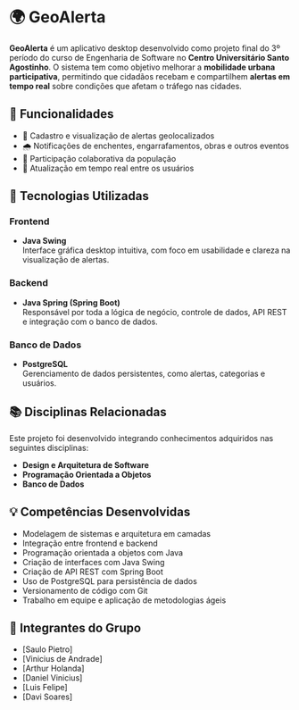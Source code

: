 # 🌍 GeoAlerta

**GeoAlerta** é um aplicativo desktop desenvolvido como projeto final do 3º período do curso de Engenharia de Software no **Centro Universitário Santo Agostinho**. O sistema tem como objetivo melhorar a **mobilidade urbana participativa**, permitindo que cidadãos recebam e compartilhem **alertas em tempo real** sobre condições que afetam o tráfego nas cidades.

## 🚦 Funcionalidades

- 📍 Cadastro e visualização de alertas geolocalizados
- 🌧️ Notificações de enchentes, engarrafamentos, obras e outros eventos
- 👥 Participação colaborativa da população
- 🔄 Atualização em tempo real entre os usuários

## 🧱 Tecnologias Utilizadas

### Frontend
- **Java Swing**  
Interface gráfica desktop intuitiva, com foco em usabilidade e clareza na visualização de alertas.

### Backend
- **Java Spring (Spring Boot)**  
Responsável por toda a lógica de negócio, controle de dados, API REST e integração com o banco de dados.

### Banco de Dados
- **PostgreSQL**  
Gerenciamento de dados persistentes, como alertas, categorias e usuários.

## 📚 Disciplinas Relacionadas

Este projeto foi desenvolvido integrando conhecimentos adquiridos nas seguintes disciplinas:

- **Design e Arquitetura de Software**  
- **Programação Orientada a Objetos**  
- **Banco de Dados**

## 💡 Competências Desenvolvidas

- Modelagem de sistemas e arquitetura em camadas  
- Integração entre frontend e backend  
- Programação orientada a objetos com Java  
- Criação de interfaces com Java Swing  
- Criação de API REST com Spring Boot  
- Uso de PostgreSQL para persistência de dados  
- Versionamento de código com Git  
- Trabalho em equipe e aplicação de metodologias ágeis

## 👥 Integrantes do Grupo

- [Saulo Pietro]  
- [Vinicius de Andrade]  
- [Arthur Holanda]  
- [Daniel Vinicius]
- [Luis Felipe]
- [Davi Soares]  



